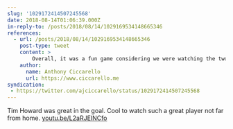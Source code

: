 ```yaml
---
slug: '1029172414507245568'
date: 2018-08-14T01:06:39.000Z
in-reply-to: /posts/2018/08/14/1029169534148665346
references:
  - url: /posts/2018/08/14/1029169534148665346
    post-type: tweet
    content: >
        Overall, it was a fun game considering we were watching the two worst teams in the conference. I wish the tickets weren't so expensive but they were worth it that night.
    author:
      name: Anthony Ciccarello
      url: https://www.ciccarello.me
syndication:
 - https://twitter.com/ajciccarello/status/1029172414507245568
---
```


Tim Howard was great in the goal. Cool to watch such a great player not far from home. [youtu.be/L2aRJEINCfo](https://youtu.be/L2aRJEINCfo)
